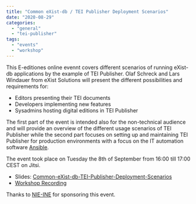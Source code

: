 ```yaml
---
title: "Common eXist-db / TEI Publisher Deployment Scenarios"
date: "2020-08-29"
categories: 
  - "general"
  - "tei-publisher"
tags:
  - "events"
  - "workshop"
---
```


This E-editiones online evennt covers different scenarios of running eXist-db applications by the example of TEI Publisher. Olaf Schreck and Lars Windauer from eXist Solutions will present the different possibilities and requirements for:

- Editors presenting their TEI documents
- Developers implementing new features
- Sysadmins hosting digital editions in TEI Publisher

The first part of the event is intended also for the non-technical audience and will provide an overview of the different usage scenarios of TEI Publisher while the second part focuses on setting up and maintaining TEI Publisher for production environments with a focus on the IT automation software [Ansible](https://www.ansible.com/).

The event took place on Tuesday the 8th of September from 16:00 till 17:00 CEST on Jitsi.

- Slides: [Common-eXist-db-TEI-Publisher-Deployment-Scenarios](https://e-editiones.org/wp-content/uploads/2020/08/Common-eXist-db-TEI-Publisher-Deployment-Scenarios.pdf "Common-eXist-db-TEI-Publisher-Deployment-Scenarios")
- [Workshop Recording](https://youtu.be/sA7H2f6zKmI)

Thanks to [NIE-INE](https://www.nie-ine.ch/) for sponsoring this event.
